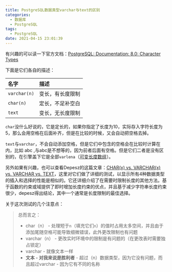 ```yaml
---
title: PostgreSQL数据类型varchar与text的区别
categories:
  - 数据库
  - PostgreSQL
tags:
  - PostgreSQL
date: 2021-04-15 23:01:39
---
```


有兴趣的可以读一下官方文档：[PostgreSQL: Documentation: 8.0: Character Types](https://www.postgresql.org/docs/8.0/datatype-character.html)

下面是它们各自的描述：

| 名字         | 描述             |
| :----------- | :--------------- |
| `varchar(n)` | 变长，有长度限制 |
| `char(n)`    | 定长，不足补空白 |
| `text`       | 变长，无长度限制 |

`char`没什么好说的，它是定长的，如果你指定了长度为10，实际存入字符长度为5，那么会用空格在后面补齐，但是在比较的时候，又会自动把空格去掉。

`text`与`varchar`，不会自动添加空格，但是它们中包含的空格会在比较时计算在内，比如 abc    ,与abc是不想等的，因为前者后面有空格。但是它们二者是没有区别的，在引擎盖下它是全部`varlena`（[可变长度数组](http://www.varlena.com/varlena.php)）。

另外如果有兴趣，也可以查看Depesz的这篇文章：[CHAR(x) vs. VARCHAR(x) vs. VARCHAR vs. TEXT](https://www.depesz.com/2010/03/02/charx-vs-varcharx-vs-varchar-vs-text/)，这里对它们做了详细的测试，以显示所有4种数据类型的插入和选择的性能是相似的。它还详细介绍了在需要时限制长度的其他方法。基于函数的约束或域提供了即时增加长度约束的优点，并且基于减少字符串长度约束很少，depesz得出结论，其中一个通常是长度限制的最佳选择。

关于这次测试的几个注意点：

> 总而言之：
>
> - char（n） - 处理短于`n`（填充它们`n`）的值时占用太多空间，并且由于添加尾随空格可能导致细微错误，此外更改限制也有问题
> - varchar（n） - 更改实时环境中的限制是有问题的（在更改表时需要独占锁定）
> - varchar - 就像文本一样
> - **文本 - 对我来说是胜利者** - 超过（n）数据类型，因为它没有问题，而且超过varchar - 因为它有不同的名称

